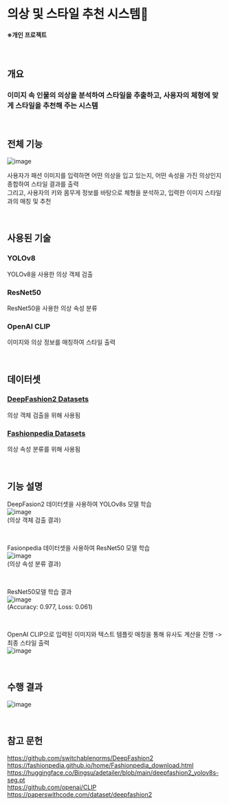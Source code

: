 # 의상 및 스타일 추천 시스템👗 
#### ※개인 프로젝트
<br>

## 개요
### 이미지 속 인물의 의상을 분석하여 스타일을 추출하고, 사용자의 체형에 맞게 스타일을 추천해 주는 시스템
<br>

## 전체 기능
![image](https://github.com/user-attachments/assets/65678cfe-2dea-4e80-81f7-2c5ffe7a1306)

 사용자가 패션 이미지를 입력하면 어떤 의상을 입고 있는지, 어떤 속성을 가진 의상인지 종합하여 스타일 결과를 출력<br>
 그리고, 사용자의 키와 몸무게 정보를 바탕으로 체형을 분석하고, 입력한 이미지 스타일과의 매칭 및 추천
 
 <br>

 ## 사용된 기술
 ### YOLOv8
 YOLOv8을 사용한 의상 객체 검출

 ### ResNet50
 ResNet50을 사용한 의상 속성 분류

 ### OpenAI CLIP
 이미지와 의상 정보를 매칭하여 스타일 출력

 <br>

 ## 데이터셋
 ### [DeepFashion2 Datasets](https://github.com/switchablenorms/DeepFashion2)
 의상 객체 검출을 위해 사용됨

 ### [Fashionpedia Datasets](https://fashionpedia.github.io/home/Fashionpedia_download.html)
 의상 속성 분류를 위해 사용됨
 
 <br>

 ## 기능 설명
 DeepFasion2 데이터셋을 사용하여 YOLOv8s 모델 학습<br>
 ![image](https://github.com/user-attachments/assets/eb2176a5-38cb-45f8-a277-487755322fe1)
 <br>
 (의상 객체 검출 결과)

 <br>

 Fasionpedia 데이터셋을 사용하여 ResNet50 모델 학습<br>
 ![image](https://github.com/user-attachments/assets/dbb7ccc6-08ec-42b5-9e9e-6ffbdbc38323)
 <br>
 (의상 속성 분류 결과)

 <br>

 ResNet50모델 학습 결과<br>
 ![image](https://github.com/user-attachments/assets/116bdc57-d0de-4807-bf69-1fa97ed01d36)
 <br>
 (Accuracy: 0.977, Loss: 0.061)

 <br>

 OpenAI CLIP으로 입력된 이미지와 텍스트 템플릿 매칭을 통해 유사도 계산을 진행 -> 최종 스타일 출력<br>
 ![image](https://github.com/user-attachments/assets/b65e965c-b567-4c93-9565-7d749cf0903c)
 <br>

 <br>

 ## 수행 결과
 ![image](https://github.com/user-attachments/assets/054116d5-3756-4c11-b381-2ead265e159b)

 <br>

 ## 참고 문헌
   https://github.com/switchablenorms/DeepFashion2
   <br>
   https://fashionpedia.github.io/home/Fashionpedia_download.html
   <br>
   https://huggingface.co/Bingsu/adetailer/blob/main/deepfashion2_yolov8s-seg.pt
   <br>
   https://github.com/openai/CLIP
   <br>
   https://paperswithcode.com/dataset/deepfashion2
